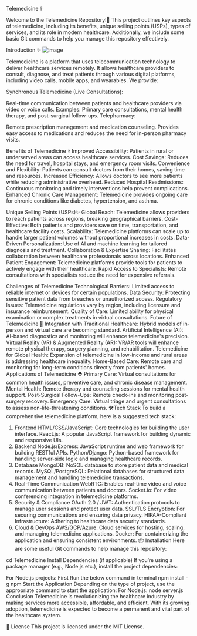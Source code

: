 Telemedicine ⚕️

Welcome to the Telemedicine Repository!📶 This project outlines key aspects of telemedicine, including its benefits, unique selling points (USPs), types of services, and its role in modern healthcare. Additionally, we include some basic Git commands to help you manage this repository effectively.

Introduction ✨
![image](https://github.com/user-attachments/assets/36416855-c7cf-49f8-9218-f343ed5a722d)

Telemedicine is a platform that uses telecommunication technology to deliver healthcare services remotely. It allows healthcare providers to consult, diagnose, and treat patients through various digital platforms, including video calls, mobile apps, and wearables. We provide:

Synchronous Telemedicine (Live Consultations):

Real-time communication between patients and healthcare providers via video or voice calls.
Examples: Primary care consultations, mental health therapy, and post-surgical follow-ups.
Telepharmacy:

Remote prescription management and medication counseling.
Provides easy access to medications and reduces the need for in-person pharmacy visits.

Benefits of Telemedicine ⚕️
Improved Accessibility: Patients in rural or underserved areas can access healthcare services.
Cost Savings: Reduces the need for travel, hospital stays, and emergency room visits.
Convenience and Flexibility: Patients can consult doctors from their homes, saving time and resources.
Increased Efficiency: Allows doctors to see more patients while reducing administrative overhead.
Reduced Hospital Readmissions: Continuous monitoring and timely interventions help prevent complications.
Enhanced Chronic Care Management: Telemedicine provides ongoing care for chronic conditions like diabetes, hypertension, and asthma.


Unique Selling Points (USPs)✨
Global Reach: Telemedicine allows providers to reach patients across regions, breaking geographical barriers.
Cost-Effective: Both patients and providers save on time, transportation, and healthcare facility costs.
Scalability: Telemedicine platforms can scale up to handle larger patient volumes without proportional increases in costs.
Data-Driven Personalization: Use of AI and machine learning for tailored diagnosis and treatment.
Collaboration & Expertise Sharing: Facilitates collaboration between healthcare professionals across locations.
Enhanced Patient Engagement: Telemedicine platforms provide tools for patients to actively engage with their healthcare.
Rapid Access to Specialists: Remote consultations with specialists reduce the need for expensive referrals.

Challenges of Telemedicine
Technological Barriers: Limited access to reliable internet or devices for certain populations.
Data Security: Protecting sensitive patient data from breaches or unauthorized access.
Regulatory Issues: Telemedicine regulations vary by region, including licensure and insurance reimbursement.
Quality of Care: Limited ability for physical examination or complex treatments in virtual consultations.
Future of Telemedicine 💉
Integration with Traditional Healthcare: Hybrid models of in-person and virtual care are becoming standard.
Artificial Intelligence (AI): AI-based diagnostics and monitoring will enhance telemedicine's precision.
Virtual Reality (VR) & Augmented Reality (AR): VR/AR tools will enhance remote physical therapy, surgery planning, and rehabilitation.
Telemedicine for Global Health: Expansion of telemedicine in low-income and rural areas is addressing healthcare inequality.
Home-Based Care: Remote care and monitoring for long-term conditions directly from patients' homes.
Applications of Telemedicine ⛑️
Primary Care: Virtual consultations for common health issues, preventive care, and chronic disease management.
Mental Health: Remote therapy and counseling sessions for mental health support.
Post-Surgical Follow-Ups: Remote check-ins and monitoring post-surgery recovery.
Emergency Care: Virtual triage and urgent consultations to assess non-life-threatening conditions.
🛠️Tech Stack
To build a comprehensive telemedicine platform, here is a suggested tech stack:

1. Frontend
HTML/CSS/JavaScript: Core technologies for building the user interface.
React.js: A popular JavaScript framework for building dynamic and responsive UIs.
2. Backend
Node.js/Express: JavaScript runtime and web framework for building RESTful APIs.
Python/Django: Python-based framework for handling server-side logic and managing healthcare records.
3. Database
MongoDB: NoSQL database to store patient data and medical records.
MySQL/PostgreSQL: Relational databases for structured data management and handling telemedicine transactions.
4. Real-Time Communication
WebRTC: Enables real-time video and voice communication between patients and doctors.
Socket.io: For video conferencing integration in telemedicine platforms.
5. Security & Compliance
OAuth 2.0 / JWT: Authentication protocols to manage user sessions and protect user data.
SSL/TLS Encryption: For securing communications and ensuring data privacy.
HIPAA-Compliant Infrastructure: Adhering to healthcare data security standards.
6. Cloud & DevOps
AWS/GCP/Azure: Cloud services for hosting, scaling, and managing telemedicine applications.
Docker: For containerizing the application and ensuring consistent environments.
📦 Installation
Here are some useful Git commands to help manage this repository:

cd Telemedicine
Install Dependencies (if applicable) If you’re using a package manager (e.g., Node.js etc.), install the project dependencies:

For Node.js projects:
First Run the below command in terminal
 npm install -g npm
Start the Application Depending on the type of project, use the appropriate command to start the application:
For Node.js:
  node server.js
Conclusion
Telemedicine is revolutionizing the healthcare industry by making services more accessible, affordable, and efficient. With its growing adoption, telemedicine is expected to become a permanent and vital part of the healthcare system.

📜 License
This project is licensed under the MIT License.
